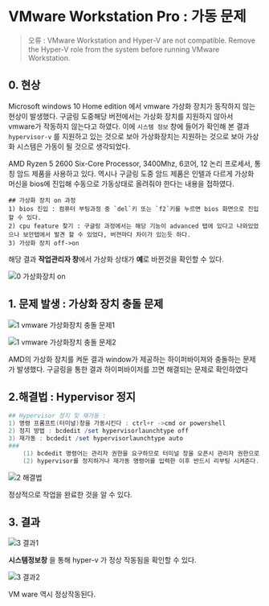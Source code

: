 #  VMware Workstation Pro : 가동 문제

> 오류 : VMware Workstation and Hyper-V are not compatible. Remove the Hyper-V role from the system before running VMware Workstation.

## 0. 현상

Microsoft windows 10 Home edition 에서 vmware 가상화 장치가 동작하지 않는 현상이 발생했다. 구글링 도중해당 버전에서는 가상화 장치를 지원하지 않아서 vmware가 작동하지 않는다고 하였다. 이에 `시스템 정보` 창에 들어가 확인해 본 결과 `hypervisor-v` 를 지원하고 있는 것으로 보아 가상화장치는 지원하는 것으로 보아 가상화 시스템은 가동이 될 것으로 생각되었다.

AMD Ryzen 5 2600 Six-Core Processor, 3400Mhz, 6코어, 12 논리 프로세서, 통칭 암드 제품을 사용하고 있다. 역시나 구글링 도중 암드 제품은 인텔과 다르게 가상화 머신을 bios에 진입해 수동으로 가동상태로 올려줘야 한다는 내용을 접하였다.

```
## 가상화 장치 on 과정
1) bios 진입 : 컴퓨터 부팅과정 중 `del`키 또는 `f2`키를 누르면 bios 화면으로 진입할 수 있다.
2) cpu feature 찾기 : 구글링 과정에서는 해당 기능이 advanced 탭에 있다고 나와있었으나 보안탭에서 발견 할 수 있었다, 버젼마다 차이가 있는듯 하다.
3) 가상화 장치 off->on
```

해당 결과 **작업관리자 창**에서 가상화 상태가 **예**로 바뀐것을 확인할 수 있다. 

![0  가상화장치 on](https://user-images.githubusercontent.com/55272324/71639200-fcc9ae80-2cb5-11ea-9833-c65df9c0072b.PNG)



## 1. 문제 발생 : 가상화 장치 충돌 문제

![1  vmware 가상화장치 충돌 문제1](https://user-images.githubusercontent.com/55272324/71639201-fcc9ae80-2cb5-11ea-8ac4-e5e177d14338.PNG)

![1  vmware 가상화장치 충돌 문제2](https://user-images.githubusercontent.com/55272324/71639202-fcc9ae80-2cb5-11ea-9b92-d9aa0b73f02e.PNG)

AMD의 가상화 장치를 켜둔 결과 window가 제공하는 하이퍼바이져와 충돌하는 문제가 발생했다. 구글링을 통한 결과 하이퍼바이저를 끄면 해결되는 문제로 확인하였다



## 2.해결법 : Hypervisor 정지

```powershell
## Hypervisor 정지 및 재가동 :
1) 명령 프롬프트(터미널)창을 가동시킨다 : ctrl+r ->cmd or powershell
2) 정지 방법 : bcdedit /set hypervisorlaunchtype off
3) 재가동 : bcdedit /set hypervisorlaunchtype auto
###
	(1) bcdedit 명령어는 관리자 권한을 요구하므로 터미널 창을 오픈시 관리자 권한으로 오픈하도록 한다.
	(2) hypervisor를 정지하거나 재가동 명령어를 입력한 이후 반드시 리부팅 시켜준다.
```



![2  해결법](https://user-images.githubusercontent.com/55272324/71639204-fcc9ae80-2cb5-11ea-9378-39808820984a.PNG)

정상적으로 작업을 완료한 것을 알 수 있다.

## 3. 결과

![3  결과1](https://user-images.githubusercontent.com/55272324/71639205-fd624500-2cb5-11ea-9247-b14f6fabbf17.PNG)

**시스템정보창** 을 통해 hyper-v 가 정상 작동됨을 확인할 수 있다.

![3  결과2](https://user-images.githubusercontent.com/55272324/71639206-fd624500-2cb5-11ea-86d2-8c0af23d1fb2.PNG)

VM ware 역시 정상작동된다.